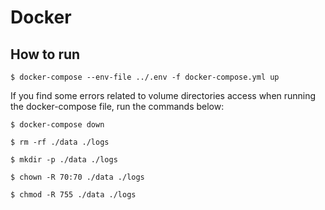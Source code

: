 # Docker

## How to run

```
$ docker-compose --env-file ../.env -f docker-compose.yml up
```

If you find some errors related to volume directories access when running the docker-compose file, run the commands below:

```
$ docker-compose down
```

```
$ rm -rf ./data ./logs
```

```
$ mkdir -p ./data ./logs
```

```
$ chown -R 70:70 ./data ./logs
```

```
$ chmod -R 755 ./data ./logs
```

